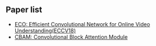 ## Paper list
* [ECO: Efficient Convolutional Network for Online Video Understanding(ECCV18)](ECO.md)
* [CBAM: Convolutional Block Attention Module](CBAM.md)